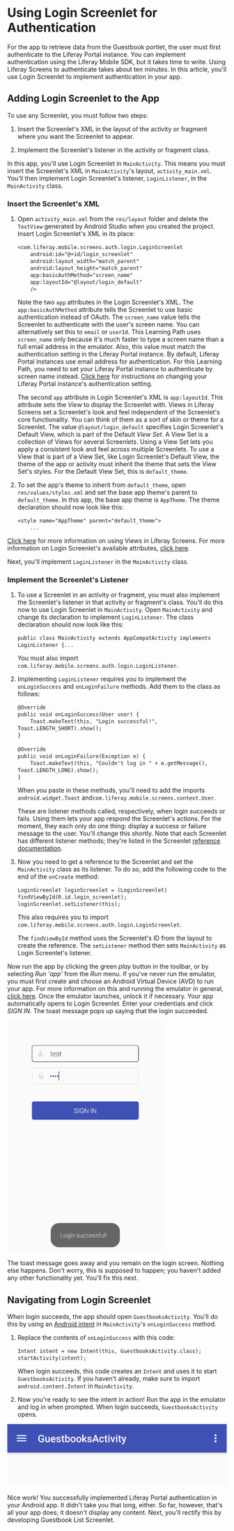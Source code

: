 # Using Login Screenlet for Authentication [](id=using-login-screenlet-for-authentication)

For the app to retrieve data from the Guestbook portlet, the user must first
authenticate to the Liferay Portal instance. You can implement authentication
using the Liferay Mobile SDK, but it takes time to write. Using Liferay Screens
to authenticate takes about ten minutes. In this article, you'll use Login
Screenlet to implement authentication in your app. 

## Adding Login Screenlet to the App [](id=adding-login-screenlet-to-the-app)

To use any Screenlet, you must follow two steps:

1. Insert the Screenlet's XML in the layout of the activity or fragment where 
   you want the Screenlet to appear. 

2. Implement the Screenlet's listener in the activity or fragment class. 

In this app, you'll use Login Screenlet in `MainActivity`. This means you must 
insert the Screenlet's XML in `MainActivity`'s layout, `activity_main.xml`. 
You'll then implement Login Screenlet's listener, `LoginListener`, in the 
`MainActivity` class. 

### Insert the Screenlet's XML [](id=insert-the-screenlets-xml)

1.  Open `activity_main.xml` from the `res/layout` folder and delete the
    `TextView` generated by Android Studio when you created the project. Insert
    Login Screenlet's XML in its place: 

        <com.liferay.mobile.screens.auth.login.LoginScreenlet
            android:id="@+id/login_screenlet"
            android:layout_width="match_parent"
            android:layout_height="match_parent"
            app:basicAuthMethod="screen_name"
            app:layoutId="@layout/login_default"
            />

    Note the two `app` attributes in the Login Screenlet's XML. The 
    `app:basicAuthMethod` attribute tells the Screenlet to use basic authentication 
    instead of OAuth. The `screen_name` value tells the Screenlet to authenticate 
    with the user's screen name. You can alternatively set this to `email` or 
    `userId`. This Learning Path uses `screen_name` only because it's much faster to 
    type a screen name than a full email address in the emulator. Also, this value 
    must match the authentication setting in the Liferay Portal instance. By 
    default, Liferay Portal instances use email address for authentication. For this 
    Learning Path, you need to set your Liferay Portal instance to authenticate by 
    screen name instead. 
    [Click here](/develop/reference/-/knowledge_base/6-2/loginscreenlet-for-android#basic-authentication) 
    for instructions on changing your Liferay Portal instance's authentication 
    setting. 

    The second `app` attribute in Login Screenlet's XML is `app:layoutId`. This 
    attribute sets the *View* to display the Screenlet with. Views in Liferay 
    Screens set a Screenlet's look and feel independent of the Screenlet's core 
    functionality. You can think of them as a sort of skin or theme for a Screenlet. 
    The value `@layout/login_default` specifies Login Screenlet's Default View, 
    which is part of the Default *View Set*. A View Set is a collection of Views for 
    several Screenlets. Using a View Set lets you apply a consistent look and feel 
    across multiple Screenlets. To use a View that is part of a View Set, like Login 
    Screenlet's Default View, the theme of the app or activity must inherit the 
    theme that sets the View Set's styles. For the Default View Set, this is 
    `default_theme`. 

2.  To set the app's theme to inherit from `default_theme`, open
    `res/values/styles.xml` and set the base app theme's parent to
    `default_theme`. In this app, the base app theme is `AppTheme`.  The theme
    declaration should now look like this:

        <style name="AppTheme" parent="default_theme">
            ...

[Click here](/develop/tutorials/-/knowledge_base/6-2/using-views-in-android-screenlets)
for more information on using Views in Liferay Screens. For more information on 
Login Screenlet's available attributes, 
[click here](/develop/reference/-/knowledge_base/6-2/loginscreenlet-for-android#attributes). 

Next, you'll implement `LoginListener` in the `MainActivity` class. 

### Implement the Screenlet's Listener [](id=implement-the-screenlets-listener)

1.  To use a Screenlet in an activity or fragment, you must also implement the
    Screenlet's listener in that activity or fragment's class. You'll do this
    now to use Login Screenlet in `MainActivity`. Open `MainActivity` and change
    its declaration to implement `LoginListener`. The class declaration should
    now look like this: 

        public class MainActivity extends AppCompatActivity implements LoginListener {...

    You must also import `com.liferay.mobile.screens.auth.login.LoginListener`. 

2.  Implementing `LoginListener` requires you to implement the `onLoginSuccess`
    and `onLoginFailure` methods. Add them to the class as follows: 

        @Override
        public void onLoginSuccess(User user) {
            Toast.makeText(this, "Login successful!", Toast.LENGTH_SHORT).show();
        }

        @Override
        public void onLoginFailure(Exception e) {
            Toast.makeText(this, "Couldn't log in " + e.getMessage(), Toast.LENGTH_LONG).show();
        }

    When you paste in these methods, you'll need to add the imports 
    `android.widget.Toast` and`com.liferay.mobile.screens.context.User`. 

    These are listener methods called, respectively, when login succeeds or fails. 
    Using them lets your app respond the Screenlet's actions. For the moment, they 
    each only do one thing: display a success or failure message to the user. You'll 
    change this shortly. Note that each Screenlet has different listener methods; 
    they're listed in the Screenlet 
    [reference documentation](/develop/reference/-/knowledge_base/6-2/screenlets-in-liferay-screens-for-android). 

3.  Now you need to get a reference to the Screenlet and set the `MainActivity`
    class as its listener. To do so, add the following code to the end of the
    `onCreate` method: 

        LoginScreenlet loginScreenlet = (LoginScreenlet) findViewById(R.id.login_screenlet);
        loginScreenlet.setListener(this);

    This also requires you to import 
    `com.liferay.mobile.screens.auth.login.LoginScreenlet`. 

    The `findViewById` method uses the Screenlet's ID from the layout to create the 
    reference. The `setListener` method then sets `MainActivity` as Login 
    Screenlet's listener. 

Now run the app by clicking the green *play* button in the toolbar, or by 
selecting *Run 'app'* from the *Run* menu. If you've never run the emulator, you 
must first create and choose an Android Virtual Device (AVD) to run your app. 
For more information on this and running the emulator in general, 
[click here](https://developer.android.com/studio/run/emulator.html). 
Once the emulator launches, unlock it if necessary. Your app automatically opens 
to Login Screenlet. Enter your credentials and click *SIGN IN*. The toast 
message pops up saying that the login succeeded. 

![Figure 1: Login Screenlet successfully authenticated you with the Liferay Portal instance.](../../../images/android-login-screenlet-success.png)

The toast message goes away and you remain on the login screen. Nothing else 
happens. Don't worry, this is supposed to happen; you haven't added any other 
functionality yet. You'll fix this next. 

## Navigating from Login Screenlet [](id=navigating-from-login-screenlet)

When login succeeds, the app should open `GuestbooksActivity`. You'll do this by
using an 
[Android intent](https://developer.android.com/guide/components/intents-filters.html) 
in `MainActivity`'s `onLoginSuccess` method. 

1.  Replace the contents of `onLoginSuccess` with this code: 

        Intent intent = new Intent(this, GuestbooksActivity.class);
        startActivity(intent);

    When login succeeds, this code creates an `Intent` and uses it to start 
    `GuestbooksActivity`. If you haven't already, make sure to import 
    `android.content.Intent` in `MainActivity`. 

2.  Now you're ready to see the intent in action! Run the app in the emulator
    and log in when prompted. When login succeeds, `GuestbooksActivity` opens. 

![Figure 2: Upon login, the app takes you to the new activity.](../../../images/android-login-success-intent.png)

Nice work! You successfully implemented Liferay Portal authentication in your
Android app. It didn't take you that long, either. So far, however, that's all
your app does; it doesn't display any content. Next, you'll rectify this by
developing Guestbook List Screenlet. 

